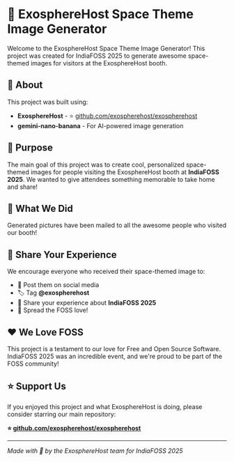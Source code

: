 # 🚀 ExosphereHost Space Theme Image Generator

Welcome to the ExosphereHost Space Theme Image Generator! This project was created for IndiaFOSS 2025 to generate awesome space-themed images for visitors at the ExosphereHost booth.

## 🌌 About

This project was built using:
- **ExosphereHost** - ⭐ [github.com/exospherehost/exospherehost](https://github.com/exospherehost/exospherehost)
- **gemini-nano-banana** - For AI-powered image generation

## 🎯 Purpose

The main goal of this project was to create cool, personalized space-themed images for people visiting the ExosphereHost booth at **IndiaFOSS 2025**. We wanted to give attendees something memorable to take home and share!

## 📧 What We Did

Generated pictures have been mailed to all the awesome people who visited our booth! 

## 🌟 Share Your Experience

We encourage everyone who received their space-themed image to:
- 📱 Post them on social media
- 🏷️ Tag **@exospherehost** 
- 💬 Share your experience about **IndiaFOSS 2025**
- 🚀 Spread the FOSS love!

## ❤️ We Love FOSS

This project is a testament to our love for Free and Open Source Software. IndiaFOSS 2025 was an incredible event, and we're proud to be part of the FOSS community!

## ⭐ Support Us

If you enjoyed this project and what ExosphereHost is doing, please consider starring our main repository:

**⭐ [github.com/exospherehost/exospherehost](https://github.com/exospherehost/exospherehost)**

---

*Made with 💜 by the ExosphereHost team for IndiaFOSS 2025*
